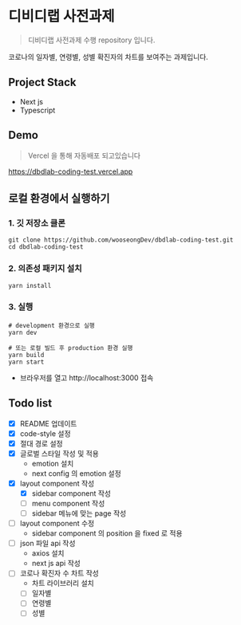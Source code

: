 # 디비디랩 사전과제

> 디비디랩 사전과제 수행 repository 입니다.

코로나의 일자별, 연령별, 성별 확진자의 차트를 보여주는 과제입니다.

## Project Stack

- Next js
- Typescript

## Demo

> Vercel 을 통해 자동배포 되고있습니다

https://dbdlab-coding-test.vercel.app

## 로컬 환경에서 실행하기

### 1. 깃 저장소 클론

```shell
git clone https://github.com/wooseongDev/dbdlab-coding-test.git
cd dbdlab-coding-test
```

### 2. 의존성 패키지 설치

```shell
yarn install
```

### 3. 실행

```shell
# development 환경으로 실행
yarn dev

# 또는 로컬 빌드 후 production 환경 실행
yarn build
yarn start
```

- 브라우저를 열고 http://localhost:3000 접속

## Todo list

- [x] README 업데이트
- [x] code-style 설정
- [x] 절대 경로 설정
- [x] 글로벌 스타일 작성 및 적용
    - emotion 설치
    - next config 의 emotion 설정
- [x] layout component 작성
    - [x] sidebar component 작성
    - [ ] menu component 작성
    - [ ] sidebar 메뉴에 맞는 page 작성
- [ ] layout component 수정
    - sidebar component 의 position 을 fixed 로 적용
- [ ] json 파일 api 작성
    - axios 설치
    - next js api 작성
- [ ] 코로나 확진자 수 차트 작성
    - 차트 라이브러리 설치
    - [ ] 일자별
    - [ ] 연령별
    - [ ] 성별
